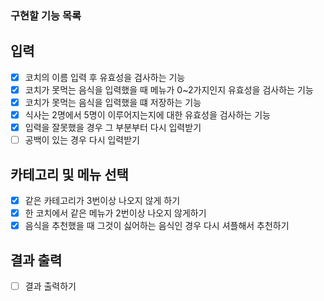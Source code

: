 ### 구현할 기능 목록
## 입력 
- [x] 코치의 이름 입력 후 유효성을 검사하는 기능
- [x] 코치가 못먹는 음식을 입력했을 때 메뉴가 0~2가지인지 유효성을 검사하는 기능
- [x] 코치가 못먹는 음식을 입력했을 떄 저장하는 기능
- [x] 식사는 2명에서 5명이 이루어지는지에 대한 유효성을 검사하는 기능
- [x] 입력을 잘못했을 경우 그 부분부터 다시 입력받기
- [ ] 공백이 있는 경우 다시 입력받기

## 카테고리 및 메뉴 선택
- [x] 같은 카테고리가 3번이상 나오지 않게 하기
- [x] 한 코치에서 같은 메뉴가 2번이상 나오지 않게하기
- [x] 음식을 추천했을 때 그것이 싫어하는 음식인 경우 다시 셔플해서 추천하기

## 결과 출력
- [ ] 결과 출력하기

